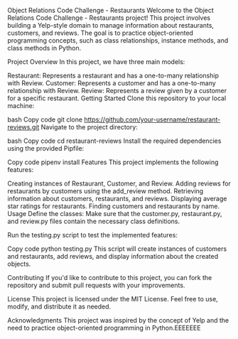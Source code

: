 
Object Relations Code Challenge - Restaurants
Welcome to the Object Relations Code Challenge - Restaurants project! This project involves building a Yelp-style domain to manage information about restaurants, customers, and reviews. The goal is to practice object-oriented programming concepts, such as class relationships, instance methods, and class methods in Python.

Project Overview
In this project, we have three main models:

Restaurant: Represents a restaurant and has a one-to-many relationship with Review.
Customer: Represents a customer and has a one-to-many relationship with Review.
Review: Represents a review given by a customer for a specific restaurant.
Getting Started
Clone this repository to your local machine:

bash
Copy code
git clone https://github.com/your-username/restaurant-reviews.git
Navigate to the project directory:

bash
Copy code
cd restaurant-reviews
Install the required dependencies using the provided Pipfile:

Copy code
pipenv install
Features
This project implements the following features:

Creating instances of Restaurant, Customer, and Review.
Adding reviews for restaurants by customers using the add_review method.
Retrieving information about customers, restaurants, and reviews.
Displaying average star ratings for restaurants.
Finding customers and restaurants by name.
Usage
Define the classes: Make sure that the customer.py, restaurant.py, and review.py files contain the necessary class definitions.

Run the testing.py script to test the implemented features:

Copy code
python testing.py
This script will create instances of customers and restaurants, add reviews, and display information about the created objects.

Contributing
If you'd like to contribute to this project, you can fork the repository and submit pull requests with your improvements.

License
This project is licensed under the MIT License. Feel free to use, modify, and distribute it as needed.

Acknowledgments
This project was inspired by the concept of Yelp and the need to practice object-oriented programming in Python.EEEEEEE